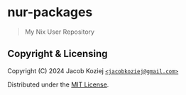 # nur-packages

> My Nix User Repository

## Copyright & Licensing

Copyright (C) 2024 Jacob Koziej [`<jacobkoziej@gmail.com>`]

Distributed under the [MIT License].

[MIT License]: LICENSE
[`<jacobkoziej@gmail.com>`]: mailto:jacobkoziej@gmail.com
